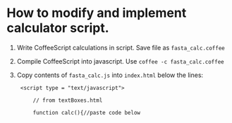 # How to modify and implement calculator script.

 1. Write CoffeeScript calculations in script. Save file as `fasta_calc.coffee`
 2. Compile CoffeeScript into javascript. Use `coffee -c fasta_calc.coffee`
 3. Copy contents of `fasta_calc.js` into `index.html` below the lines:

         <script type = "text/javascript">

             // from textBoxes.html

             function calc(){//paste code below
